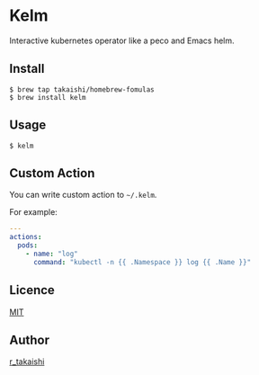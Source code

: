 # Kelm

Interactive kubernetes operator like a peco and Emacs helm.

## Install

```
$ brew tap takaishi/homebrew-fomulas
$ brew install kelm
```

## Usage

```
$ kelm
```

##  Custom Action

You can write custom action to `~/.kelm`.

For example:

```yaml
---
actions:
  pods:
    - name: "log"
      command: "kubectl -n {{ .Namespace }} log {{ .Name }}"

```

## Licence

[MIT](https://github.com/takaishi/tool/blob/master/LICENCE)

## Author

[r_takaishi](https://github.com/takaishi)